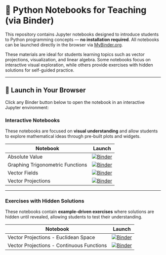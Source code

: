 # 🐍 Python Notebooks for Teaching (via Binder)

This repository contains Jupyter notebooks designed to introduce students to Python programming concepts — **no installation required**. All notebooks can be launched directly in the browser via [MyBinder.org](https://mybinder.org).

These materials are ideal for students learning topics such as vector projections, visualization, and linear algebra. Some notebooks focus on interactive visual exploration, while others provide exercises with hidden solutions for self-guided practice.

---

## 🚀 Launch in Your Browser

Click any Binder button below to open the notebook in an interactive Jupyter environment:

### Interactive Notebooks

These notebooks are focused on **visual understanding** and allow students to explore mathematical ideas through pre-built plots and widgets.

| Notebook | Launch |
|----------|--------|
| Absolute Value | [![Binder](https://mybinder.org/badge_logo.svg)](https://mybinder.org/v2/gh/jperezcuarenta/teaching/HEAD?urlpath=%2Fdoc%2Ftree%2Finteractive%2Fabsolute_value.ipynb) |
| Graphing Trigonometric Functions | [![Binder](https://mybinder.org/badge_logo.svg)](https://mybinder.org/v2/gh/jperezcuarenta/teaching/HEAD?urlpath=%2Fdoc%2Ftree%2Finteractive%2Fgraphing_trig_functions.ipynb) |
| Vector Fields | [![Binder](https://mybinder.org/badge_logo.svg)](https://mybinder.org/v2/gh/jperezcuarenta/teaching/HEAD?urlpath=%2Fdoc%2Ftree%2Finteractive%2Fvector_fields.ipynb) |
| Vector Projections | [![Binder](https://mybinder.org/badge_logo.svg)](https://mybinder.org/v2/gh/jperezcuarenta/teaching/HEAD?urlpath=%2Fdoc%2Ftree%2Finteractive%2Fvector_projections.ipynb) |

---

### Exercises with Hidden Solutions

These notebooks contain **example-driven exercises** where solutions are hidden until revealed, allowing students to test their understanding.

| Notebook | Launch |
|----------|--------|
| Vector Projections - Euclidean Space | [![Binder](https://mybinder.org/badge_logo.svg)](https://mybinder.org/v2/gh/jperezcuarenta/teaching/HEAD?urlpath=%2Fdoc%2Ftree%2Fexercises%2Fvector_projections_euclideanspace.ipynb) |
| Vector Projections - Continuous Functions | [![Binder](https://mybinder.org/badge_logo.svg)](https://mybinder.org/v2/gh/jperezcuarenta/teaching/HEAD?urlpath=%2Fdoc%2Ftree%2Fexercises%2Fvector_projections_continuousfunctions.ipynb) |
